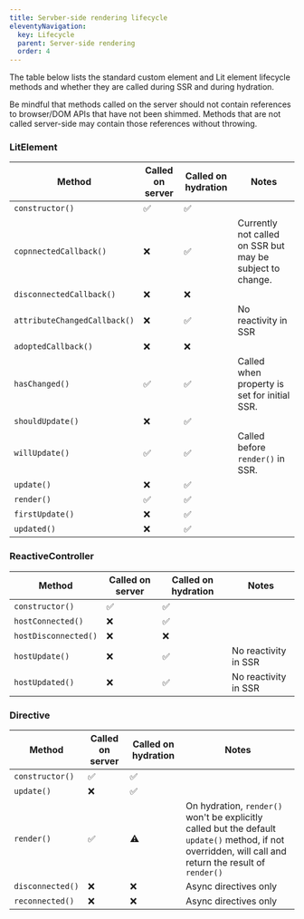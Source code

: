 ```yaml
---
title: Servber-side rendering lifecycle
eleventyNavigation:
  key: Lifecycle
  parent: Server-side rendering
  order: 4
---
```


The table below lists the standard custom element and Lit element lifecycle methods and whether they are called during SSR and during hydration.

Be mindful that methods called on the server should not contain references to browser/DOM APIs that have not been shimmed. Methods that are not called server-side may contain those references without throwing.

### LitElement
| Method | Called on server | Called on hydration | Notes |
|-|-|-|-|
| `constructor()` | ✅ | ✅ | |
| `copnnectedCallback()` | ❌ | ✅ | Currently not called on SSR but may be subject to change. |
| `disconnectedCallback()` | ❌ | ❌ | |
| `attributeChangedCallback()` | ❌ | ✅ | No reactivity in SSR |
| `adoptedCallback()` | ❌ | ❌ | |
| `hasChanged()` | ✅ | ✅ | Called when property is set for initial SSR. |
| `shouldUpdate()` | ❌ | ✅ | |
| `willUpdate()` | ✅ | ✅ | Called before `render()` in SSR. |
| `update()` | ❌ | ✅ | |
| `render()` | ✅ | ✅ | |
| `firstUpdate()` | ❌ | ✅ | |
| `updated()` | ❌ | ✅ | |

### ReactiveController
| Method | Called on server | Called on hydration | Notes |
|-|-|-|-|
| `constructor()` | ✅ | ✅ | |
| `hostConnected()` | ❌ | ✅ | |
| `hostDisconnected()` | ❌ | ❌ | |
| `hostUpdate()` | ❌ | ✅ | No reactivity in SSR |
| `hostUpdated()` | ❌ | ✅ | No reactivity in SSR |

### Directive
| Method | Called on server | Called on hydration | Notes |
|-|-|-|-|
| `constructor()` | ✅ | ✅ | |
| `update()` | ❌ | ✅ | |
| `render()` | ✅ | ⚠️ | On hydration, `render()` won't be explicitly called but the default `update()` method, if not overridden, will call and return the result of `render()` |
| `disconnected()` | ❌ | ❌ | Async directives only |
| `reconnected()` | ❌ | ❌ | Async directives only |

